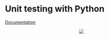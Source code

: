 # Unit testing with Python

[Documentation](https://docs.python.org/2/library/unittest.html)

<p align="center">
  <img src="richard.gif"/>
</p>
